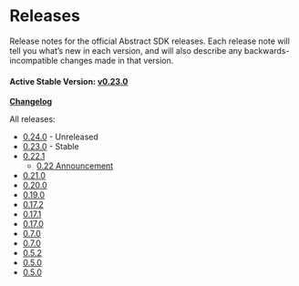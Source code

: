 # Releases

Release notes for the official Abstract SDK releases. Each release note will tell you what’s new in each version, and will also describe any backwards-incompatible changes made in that version.

#### Active Stable Version: [v0.23.0](./CHANGELOG.md#0210---2024-07-16)

[**Changelog**](./CHANGELOG.md)

All releases:

- [0.24.0](./CHANGELOG.md#0230---yyyy-mm-dd) - Unreleased
- [0.23.0](./CHANGELOG.md#0230---2024-07-16) - Stable
- [0.22.1](./CHANGELOG.md#0221---2024-05-08) 
    - [0.22 Announcement](https://medium.com/abstract-money/abstract-v0-22-simplifying-the-ibc-experience-77f06a324c4d)
- [0.21.0](./CHANGELOG.md#0210---2024-02-20)
- [0.20.0](./CHANGELOG.md#0200---2024-01-24)
- [0.19.0](./CHANGELOG.md#0190---2023-09-26)
- [0.17.2](./CHANGELOG.md#0172---2023-07-27)
- [0.17.1](./CHANGELOG.md#0171---2023-07-26)
- [0.17.0](./CHANGELOG.md#0170---2023-07-05)
- [0.7.0](./CHANGELOG.md#070---2023-02-15)
- [0.7.0](./CHANGELOG.md#070---2023-02-01)
- [0.5.2](./CHANGELOG.md#052---2023-01-10)
- [0.5.0](./CHANGELOG.md#050---2022-01-08)
- [0.5.0](./CHANGELOG.md#050---2022-01-08-1)
